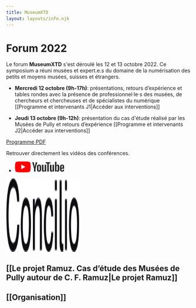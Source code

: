 ```yaml
---
title: MuseumXTD
layout: layouts/info.njk
---
```


# Forum 2022

Le forum **MuseumXTD** s'est déroulé les 12 et 13 octobre 2022. Ce symposium a réuni musées et expert.e.s du domaine de la numérisation des petits et moyens musées, suisses et étrangers.

- **Mercredi 12 octobre (9h-17h)**: présentations, retours d’expérience et tables rondes avec la présence de professionnel·le·s des musées, de chercheurs et chercheuses et de spécialistes du numérique
  [[Programme et intervenants J1|Accéder aux interventions]]

- **Jeudi 13 octobre (9h-12h)**: présentation du cas d'étude réalisé par les Musées de Pully et retours d’expérience
  [[Programme et intervenants J2|Accéder aux interventions]]

[Programme PDF](https://kdrive.infomaniak.com/app/share/131928/8f8c02ba-4179-48de-86dd-9c13c2589316)     

Retrouver directement les vidéos des conférences.
- <picture>
  <source media="(min-width: 600px)" srcset="/images/Logo_YT.png" />
  <a href="https://www.youtube.com/channel/UCTZJM5WsXDkH8QgMdACUNyw" title="Lien vers la chaîne YouTube"><img alt="Logo YouTube" src="/images/Logo_YT.png" width="134" height="30"></a>
</picture>



<picture>
  <source media="(min-width: 600px)" srcset="/images/MXTD_visuel2022_c.png" />
  <img alt="Anneau fin recouvert d'un damier gris et blanc" src="/images/Logo-Concilio.svg" aligne="center" width="200" height="200">
</picture>



## [[Le projet Ramuz. Cas d’étude des Musées de Pully autour de C. F. Ramuz|Le projet Ramuz]]

## [[Organisation]]